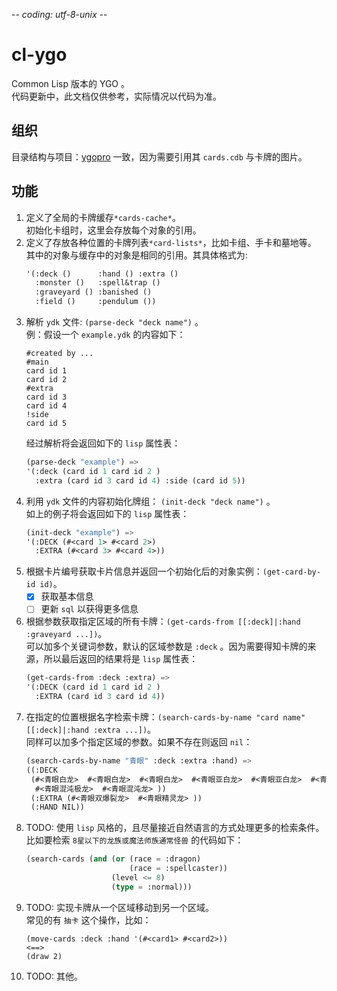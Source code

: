 -*- coding: utf-8-unix -*-
# cl-ygo
Common Lisp 版本的 YGO 。 \
代码更新中，此文档仅供参考，实际情况以代码为准。

## 组织
目录结构与项目：[ygopro](https://github.com/Fluorohydride/ygopro) 一致，因为需要引用其 `cards.cdb` 与卡牌的图片。

## 功能
1. 定义了全局的卡牌缓存`*cards-cache*`。\
   初始化卡组时，这里会存放每个对象的引用。
2. 定义了存放各种位置的卡牌列表`*card-lists*`，比如卡组、手卡和墓地等。 \
   其中的对象与缓存中的对象是相同的引用。其具体格式为:
   ```commonlisp
   '(:deck ()      :hand () :extra ()
     :monster ()   :spell&trap ()
     :graveyard () :banished ()
     :field ()     :pendulum ())
   ```
3. 解析 `ydk` 文件: `(parse-deck "deck name")` 。 \
   例：假设一个 `example.ydk` 的内容如下：
   ```text
   #created by ...
   #main
   card id 1
   card id 2
   #extra
   card id 3
   card id 4
   !side
   card id 5
   ```
   经过解析将会返回如下的 `lisp` 属性表：
   ```commonlisp
   (parse-deck "example") =>
   '(:deck (card id 1 card id 2 )
     :extra (card id 3 card id 4) :side (card id 5))
   ```
4. 利用 `ydk` 文件的内容初始化牌组： `(init-deck "deck name")` 。 \
   如上的例子将会返回如下的 `lisp` 属性表：
   ```commonlisp
   (init-deck "example") =>
   '(:DECK (#<card 1> #<card 2>)
     :EXTRA (#<card 3> #<card 4>))
   ```
5. 根据卡片编号获取卡片信息并返回一个初始化后的对象实例：`(get-card-by-id id)`。
   - [x] 获取基本信息
   - [ ] 更新 `sql` 以获得更多信息
6. 根据参数获取指定区域的所有卡牌：`(get-cards-from [[:deck]|:hand :graveyard ...])`。 \
   可以加多个关键词参数，默认的区域参数是 `:deck` 。因为需要得知卡牌的来源，所以最后返回的结果将是 `lisp` 属性表：
   ```commonlisp
   (get-cards-from :deck :extra) =>
   '(:DECK (card id 1 card id 2 )
     :EXTRA (card id 3 card id 4))
   ```
7. 在指定的位置根据名字检索卡牌：`(search-cards-by-name "card name" [[:deck]|:hand :extra ...])`。 \
   同样可以加多个指定区域的参数。如果不存在则返回 `nil`：
   ```commonlisp
   (search-cards-by-name "青眼" :deck :extra :hand) =>
   ((:DECK
    (#<青眼白龙>  #<青眼白龙>  #<青眼白龙>  #<青眼亚白龙>  #<青眼亚白龙>  #<青眼亚白龙>  #<青眼混沌极龙>
     #<青眼混沌极龙>  #<青眼混沌龙> ))
    (:EXTRA (#<青眼双爆裂龙>  #<青眼精灵龙> ))
	(:HAND NIL))
   ```
8. TODO: 使用 `lisp` 风格的，且尽量接近自然语言的方式处理更多的检索条件。\
   比如要检索 `8星以下的龙族或魔法师族通常怪兽` 的代码如下：
   ```commonlisp
   (search-cards (and (or (race = :dragon)
                          (race = :spellcaster))
                      (level <= 8)
                      (type = :normal)))
   ```
9. TODO: 实现卡牌从一个区域移动到另一个区域。 \
   常见的有 `抽卡` 这个操作，比如：
   ```commomlisp
   (move-cards :deck :hand '(#<card1> #<card2>))
   <==>
   (draw 2)
   ```
10. TODO: 其他。

